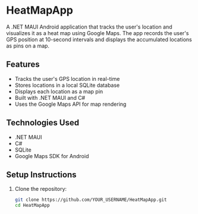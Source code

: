 # HeatMapApp

A .NET MAUI Android application that tracks the user's location and visualizes it as a heat map using Google Maps. The app records the user's GPS position at 10-second intervals and displays the accumulated locations as pins on a map.

## Features

- Tracks the user's GPS location in real-time
- Stores locations in a local SQLite database
- Displays each location as a map pin
- Built with .NET MAUI and C#
- Uses the Google Maps API for map rendering

## Technologies Used

- .NET MAUI
- C#
- SQLite
- Google Maps SDK for Android

## Setup Instructions

1. Clone the repository:
   ```bash
   git clone https://github.com/YOUR_USERNAME/HeatMapApp.git
   cd HeatMapApp
